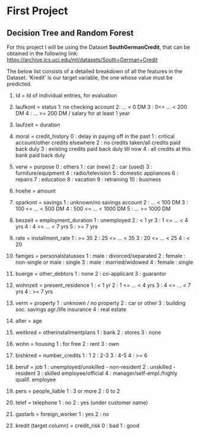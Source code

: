 # First Project 
## Decision Tree and Random Forest

For this project I will be using the Dataset **SouthGermanCredit**, that can be obtained in the following link: https://archive.ics.uci.edu/ml/datasets/South+German+Credit 

The below list consists of a detailed breakdown of all the features in the Dataset. 'Kredit' is our target variable, the one whose value must be predicted.

1. Id = Id of individual entries, for evaluation

2. laufkont = status
  1: no checking account
  2: … < 0 DM 3 : 0<= … < 200 DM 4 : … >= 200 DM / salary for at least 1 year

3. laufzeit = duration

4. moral = credit_history
  0 : delay in paying off in the past
  1 : critical account/other credits elsewhere
  2 : no credits taken/all credits paid back duly
  3 : existing credits paid back duly till now
  4 : all credits at this bank paid back duly

5. verw = purpose
  0 : others
  1 : car (new)
  2 : car (used)
  3 : furniture/equipment
  4 : radio/television
  5 : domestic appliances
  6 : repairs
  7 : education
  8 : vacation
  9 : retraining
  10 : business

6. hoehe = amount

7. sparkont = savings
  1 : unknown/no savings account
  2 : … < 100 DM 3 : 100 <= … < 500 DM 4 : 500 <= … < 1000 DM 5 : … >= 1000 DM

8. beszeit = employment_duration
  1 : unemployed
  2 : < 1 yr 3 : 1 <= … < 4 yrs 4 : 4 <= … < 7 yrs 5 : >= 7 yrs

9. rate = installment_rate
  1 : >= 35
  2 : 25 <= … < 35
  3 : 20 <= … < 25
  4 : < 20

10. famges = personalstatussex
  1 : male : divorced/separated
  2 : female : non-single or male : single
  3 : male : married/widowed
  4 : female : single

11. buerge = other_debtors
  1 : none
  2 : co-applicant
  3 : guarantor

12. wohnzeit = present_residence
  1 : < 1 yr 2 : 1 <= … < 4 yrs 3 : 4 <= … < 7 yrs 4 : >= 7 yrs

13. verm = property
  1 : unknown / no property
  2 : car or other
  3 : building soc. savings agr./life insurance
  4 : real estate

14. alter = age

15. weitkred = otherinstallmentplans
  1 : bank
  2 : stores
  3 : none

16. wohn = housing
  1 : for free
  2 : rent
  3 : own

17. bishkred = number_credits
  1 : 1
  2 : 2-3
  3 : 4-5
  4 : >= 6

18. beruf = job
  1 : unemployed/unskilled - non-resident
  2 : unskilled - resident
  3 : skilled employee/official
  4 : manager/self-empl./highly qualif. employee

19. pers = people_liable
  1 : 3 or more
  2 : 0 to 2

20. telef = telephone
  1 : no
  2 : yes (under customer name)

21. gastarb = foreign_worker
  1 : yes
  2 : no

22. kredit (target column) = credit_risk
  0 : bad
  1 : good
